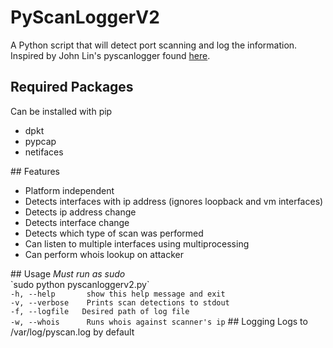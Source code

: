 # PyScanLoggerV2
A Python script that will detect port scanning and log the information. 
Inspired by John Lin's pyscanlogger found <a href="https://github.com/John-Lin/pyscanlogger">here</a>.
## Required Packages
Can be installed with pip
<br>
<ul>
	<li>dpkt</li>
	<li>pypcap</li>
	<li>netifaces</li>
</ul>
## Features
<ul>
	<li>Platform independent</li>
	<li>Detects interfaces with ip address (ignores loopback and vm interfaces)</li>
	<li>Detects ip address change</li>
	<li>Detects interface change</li>
	<li>Detects which type of scan was performed</li>
	<li>Can listen to multiple interfaces using multiprocessing</li>
	<li>Can perform whois lookup on attacker</li>
</ul>
## Usage
<i>Must run as sudo</i><br> 
`sudo python pyscanloggerv2.py`<br>
<code>-h, --help       show this help message and exit</code><br>
<code>-v, --verbose    Prints scan detections to stdout</code><br>
<code>-f, --logfile   Desired path of log file</code></br>
<code>-w, --whois      Runs whois against scanner's ip</code>
## Logging
Logs to /var/log/pyscan.log by default